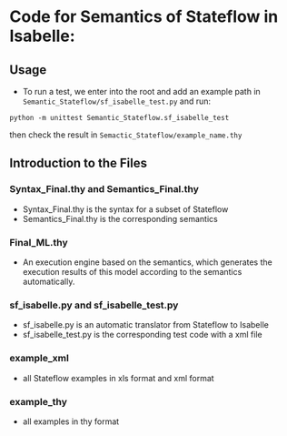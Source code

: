   
# Code for Semantics of Stateflow in Isabelle:

## Usage
* To run a test, we enter into the root and add an example path in ```Semantic_Stateflow/sf_isabelle_test.py``` and run:

```python -m unittest Semantic_Stateflow.sf_isabelle_test```

then check the result in ```Semactic_Stateflow/example_name.thy```

## Introduction to the Files

### Syntax_Final.thy and Semantics_Final.thy
* Syntax_Final.thy is the syntax for a subset of Stateflow
* Semantics_Final.thy is the corresponding semantics

### Final_ML.thy
* An execution engine based on the semantics, which generates the execution results of this model according to the semantics automatically.

### sf_isabelle.py and sf_isabelle_test.py
* sf_isabelle.py is an automatic translator from Stateflow to Isabelle
* sf_isabelle_test.py is the corresponding test code with a xml file

### example_xml
* all Stateflow examples in xls format and xml format

### example_thy
* all examples in thy format


